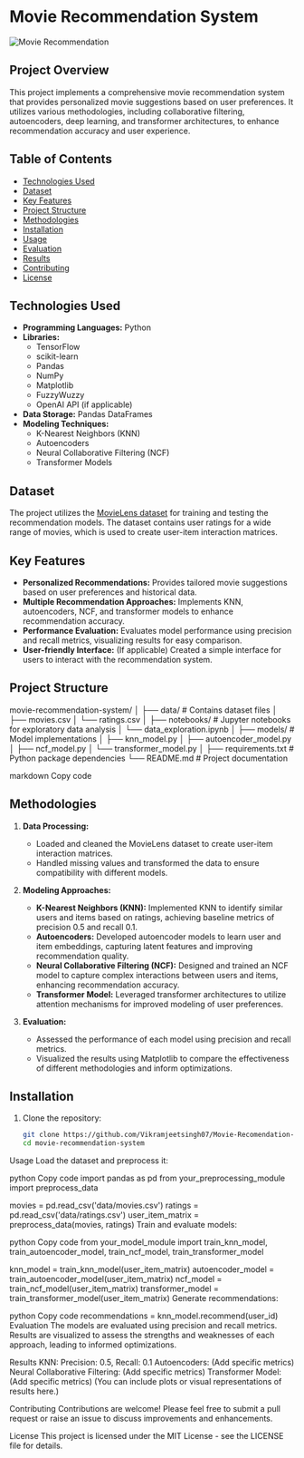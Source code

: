 # Movie Recommendation System

![Movie Recommendation](path_to_your_image.png)  <!-- Optional: Add a project image here -->

## Project Overview

This project implements a comprehensive movie recommendation system that provides personalized movie suggestions based on user preferences. It utilizes various methodologies, including collaborative filtering, autoencoders, deep learning, and transformer architectures, to enhance recommendation accuracy and user experience.

## Table of Contents
- [Technologies Used](#technologies-used)
- [Dataset](#dataset)
- [Key Features](#key-features)
- [Project Structure](#project-structure)
- [Methodologies](#methodologies)
- [Installation](#installation)
- [Usage](#usage)
- [Evaluation](#evaluation)
- [Results](#results)
- [Contributing](#contributing)
- [License](#license)

## Technologies Used

- **Programming Languages:** Python
- **Libraries:** 
  - TensorFlow
  - scikit-learn
  - Pandas
  - NumPy
  - Matplotlib
  - FuzzyWuzzy
  - OpenAI API (if applicable)
- **Data Storage:** Pandas DataFrames
- **Modeling Techniques:** 
  - K-Nearest Neighbors (KNN)
  - Autoencoders
  - Neural Collaborative Filtering (NCF)
  - Transformer Models

## Dataset

The project utilizes the [MovieLens dataset](https://grouplens.org/datasets/movielens/) for training and testing the recommendation models. The dataset contains user ratings for a wide range of movies, which is used to create user-item interaction matrices.

## Key Features

- **Personalized Recommendations:** Provides tailored movie suggestions based on user preferences and historical data.
- **Multiple Recommendation Approaches:** Implements KNN, autoencoders, NCF, and transformer models to enhance recommendation accuracy.
- **Performance Evaluation:** Evaluates model performance using precision and recall metrics, visualizing results for easy comparison.
- **User-friendly Interface:** (If applicable) Created a simple interface for users to interact with the recommendation system.

## Project Structure

movie-recommendation-system/ │ ├── data/ # Contains dataset files │ ├── movies.csv │ └── ratings.csv │ ├── notebooks/ # Jupyter notebooks for exploratory data analysis │ └── data_exploration.ipynb │ ├── models/ # Model implementations │ ├── knn_model.py │ ├── autoencoder_model.py │ ├── ncf_model.py │ └── transformer_model.py │ ├── requirements.txt # Python package dependencies └── README.md # Project documentation

markdown
Copy code

## Methodologies

1. **Data Processing:**
   - Loaded and cleaned the MovieLens dataset to create user-item interaction matrices.
   - Handled missing values and transformed the data to ensure compatibility with different models.

2. **Modeling Approaches:**
   - **K-Nearest Neighbors (KNN):** Implemented KNN to identify similar users and items based on ratings, achieving baseline metrics of precision 0.5 and recall 0.1.
   - **Autoencoders:** Developed autoencoder models to learn user and item embeddings, capturing latent features and improving recommendation quality.
   - **Neural Collaborative Filtering (NCF):** Designed and trained an NCF model to capture complex interactions between users and items, enhancing recommendation accuracy.
   - **Transformer Model:** Leveraged transformer architectures to utilize attention mechanisms for improved modeling of user preferences.

3. **Evaluation:**
   - Assessed the performance of each model using precision and recall metrics.
   - Visualized the results using Matplotlib to compare the effectiveness of different methodologies and inform optimizations.

## Installation

1. Clone the repository:
   ```bash
   git clone https://github.com/Vikramjeetsingh07/Movie-Recomendation-system-using-KNN-Autoencoders-NCF-transformers
   cd movie-recommendation-system

Usage
Load the dataset and preprocess it:

python
Copy code
import pandas as pd
from your_preprocessing_module import preprocess_data

movies = pd.read_csv('data/movies.csv')
ratings = pd.read_csv('data/ratings.csv')
user_item_matrix = preprocess_data(movies, ratings)
Train and evaluate models:

python
Copy code
from your_model_module import train_knn_model, train_autoencoder_model, train_ncf_model, train_transformer_model

knn_model = train_knn_model(user_item_matrix)
autoencoder_model = train_autoencoder_model(user_item_matrix)
ncf_model = train_ncf_model(user_item_matrix)
transformer_model = train_transformer_model(user_item_matrix)
Generate recommendations:

python
Copy code
recommendations = knn_model.recommend(user_id)
Evaluation
The models are evaluated using precision and recall metrics. Results are visualized to assess the strengths and weaknesses of each approach, leading to informed optimizations.

Results
KNN: Precision: 0.5, Recall: 0.1
Autoencoders: (Add specific metrics)
Neural Collaborative Filtering: (Add specific metrics)
Transformer Model: (Add specific metrics)
(You can include plots or visual representations of results here.)

Contributing
Contributions are welcome! Please feel free to submit a pull request or raise an issue to discuss improvements and enhancements.

License
This project is licensed under the MIT License - see the LICENSE file for details.

